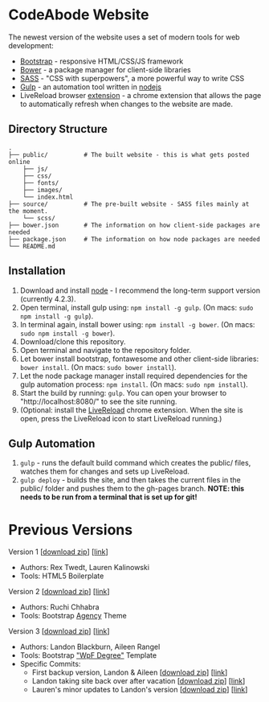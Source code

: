 CodeAbode Website
=================

The newest version of the website uses a set of modern tools for web development:

-	[Bootstrap](http://getbootstrap.com/) - responsive HTML/CSS/JS framework
-	[Bower](http://bower.io/) - a package manager for client-side libraries
-	[SASS](http://sass-lang.com/) - "CSS with superpowers", a more powerful way to write CSS
-	[Gulp](http://gulpjs.com/) - an automation tool written in [nodejs](https://nodejs.org/en/)
-	LiveReload browser [extension](https://chrome.google.com/webstore/detail/livereload/jnihajbhpnppcggbcgedagnkighmdlei) - a chrome extension that allows the page to automatically refresh when changes to the website are made.

Directory Structure
-------------------

```
.
├── public/          # The built website - this is what gets posted online
	├── js/
	├── css/
	├── fonts/
	├── images/
	└── index.html
├── source/          # The pre-built website - SASS files mainly at the moment.
	└── scss/
├── bower.json       # The information on how client-side packages are needed
├── package.json     # The information on how node packages are needed
└── README.md
```

Installation
------------

1.	Download and install [node](https://nodejs.org/en/) - I recommend the long-term support version (currently 4.2.3).
2.	Open terminal, install gulp using: `npm install -g gulp`. (On macs: `sudo npm install -g gulp`).
3.	In terminal again, install bower using: `npm install -g bower`. (On macs: `sudo npm install -g bower`).
4.	Download/clone this repository.
5.	Open terminal and navigate to the repository folder.
6.	Let bower install bootstrap, fontawesome and other client-side libraries: `bower install`. (On macs: `sudo bower install`).
7.	Let the node package manager install required dependencies for the gulp automation process: `npm install`. (On macs: `sudo npm install`).
8.	Start the build by running: `gulp`. You can open your browser to "http://localhost:8080/" to see the site running.
9.	(Optional: install the [LiveReload](https://chrome.google.com/webstore/detail/livereload/jnihajbhpnppcggbcgedagnkighmdlei) chrome extension. When the site is open, press the LiveReload icon to start LiveReload running.)

Gulp Automation
---------------

1.	`gulp` - runs the default build command which creates the public/ files, watches them for changes and sets up LiveReload.
2.	`gulp deploy` - builds the site, and then takes the current files in the public/ folder and pushes them to the gh-pages branch. **NOTE: this needs to be run from a terminal that is set up for git!**

Previous Versions
=================

Version 1 \[[download zip](https://github.com/CodeAbodeChicago/CodeAbode-Website/archive/original-site-v1.zip)] \[[link](https://github.com/CodeAbodeChicago/CodeAbode-Website/tree/original-site-v1)\]

-	Authors: Rex Twedt, Lauren Kalinowski
-	Tools: HTML5 Boilerplate

Version 2 \[[download zip](https://github.com/CodeAbodeChicago/CodeAbode-Website/archive/ruchi-v2)] \[[link](https://github.com/CodeAbodeChicago/CodeAbode-Website/tree/ruchi-v2)\]

-	Authors: Ruchi Chhabra
-	Tools: Bootstrap [Agency](http://startbootstrap.com/template-overviews/agency/) Theme

Version 3 \[[download zip](https://github.com/CodeAbodeChicago/CodeAbode-Website/archive/landon-v3)] \[[link](https://github.com/CodeAbodeChicago/CodeAbode-Website/tree/landon-v3)\]

-	Authors: Landon Blackburn, Aileen Rangel
-	Tools: Bootstrap ["WpF Degree"](http://www.wpfreeware.com/wpf-degree-free-wordpress-education-theme-bootstrap-education-website-template/) Template
-	Specific Commits:
	-	First backup version, Landon & Aileen \[[download zip](https://github.com/CodeAbodeChicago/CodeAbode-Website/archive/40d25be6fb46f85063533ff2fb349d83b5ed2938.zip)\] \[[link](https://github.com/CodeAbodeChicago/CodeAbode-Website/tree/40d25be6fb46f85063533ff2fb349d83b5ed2938)\]
	-	Landon taking site back over after vacation \[[download zip](https://github.com/CodeAbodeChicago/CodeAbode-Website/archive/c8e3e452e3ec3bff28a6eccd9e8da11d9d2f0c16.zip)\] \[[link](https://github.com/CodeAbodeChicago/CodeAbode-Website/tree/c8e3e452e3ec3bff28a6eccd9e8da11d9d2f0c16)\]
	-	Lauren's minor updates to Landon's version \[[download zip](https://github.com/CodeAbodeChicago/CodeAbode-Website/archive/2f791e1c6d395d7fa90bcd62f898d68ef32f1e03.zip)\] \[[link](https://github.com/CodeAbodeChicago/CodeAbode-Website/tree/2f791e1c6d395d7fa90bcd62f898d68ef32f1e03)\]
